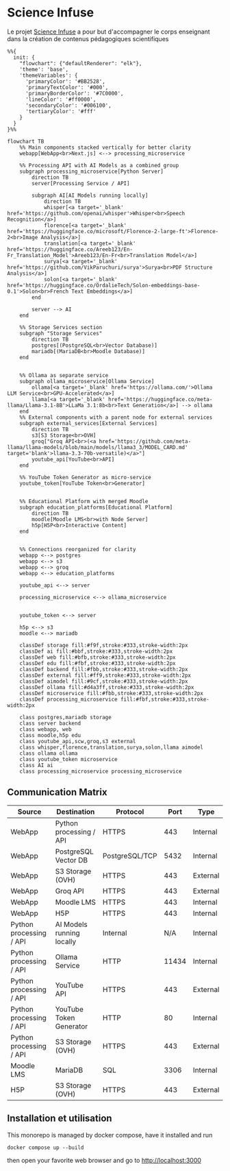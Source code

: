 # Science Infuse
Le projet [Science Infuse](https://science-infuse.beta.gouv.fr/) a pour but d'accompagner le corps enseignant dans la création de contenus pédagogiques scientifiques
```mermaid
%%{
  init: {
    "flowchart": {"defaultRenderer": "elk"},
    'theme': 'base',
    'themeVariables': {
      'primaryColor': '#BB2528',
      'primaryTextColor': '#000',
      'primaryBorderColor': '#7C0000',
      'lineColor': '#ff0000',
      'secondaryColor': '#006100',
      'tertiaryColor': '#fff'
    }
  }
}%%

flowchart TB
    %% Main components stacked vertically for better clarity
    webapp[WebApp<br>Next.js] <--> processing_microservice
    
    %% Processing API with AI Models as a combined group
    subgraph processing_microservice[Python Server]
        direction TB
        server[Processing Service / API]
        
        subgraph AI[AI Models running locally]
            direction TB
            whisper[<a target='_blank' href='https://github.com/openai/whisper'>Whisper<br>Speech Recognition</a>]
            florence[<a target='_blank' href='https://huggingface.co/microsoft/Florence-2-large-ft'>Florence-2<br>Image Analysis</a>]
            translation[<a target='_blank' href='https://huggingface.co/Areeb123/En-Fr_Translation_Model'>Areeb123/En-Fr<br>Translation Model</a>]
            surya[<a target='_blank' href='https://github.com/VikParuchuri/surya'>Surya<br>PDF Structure Analysis</a>]
            solon[<a target='_blank' href='https://huggingface.co/OrdalieTech/Solon-embeddings-base-0.1'>Solon<br>French Text Embeddings</a>]
        end
        
        server --> AI
    end
    
    %% Storage Services section
    subgraph "Storage Services"
        direction TB
        postgres[(PostgreSQL<br>Vector Database)]
        mariadb[(MariaDB<br>Moodle Database)]
    end

    
    %% Ollama as separate service
    subgraph ollama_microservice[Ollama Service]
        ollama[<a target='_blank' href='https://ollama.com/'>Ollama LLM Service<br>GPU-Accelerated</a>]
        llama[<a target='_blank' href='https://huggingface.co/meta-llama/Llama-3.1-8B'>LLaMa 3.1:8b<br>Text Generation</a>] --> ollama
    end
    %% External components with a parent node for external services
    subgraph external_services[External Services]
        direction TB
        s3[S3 Storage<br>OVH]
        groq["Groq API<br>(<a href='https://github.com/meta-llama/llama-models/blob/main/models/llama3_3/MODEL_CARD.md' target='blank'>llama-3.3-70b-versatile)</a>"]
        youtube_api[YouTube<br>API]
    end
    
    %% YouTube Token Generator as micro-service
    youtube_token[YouTube Token<br>Generator]
    
    
    %% Educational Platform with merged Moodle
    subgraph education_platforms[Educational Platform]
        direction TB
        moodle[Moodle LMS<br>with Node Server]
        h5p[H5P<br>Interactive Content]
    end


    %% Connections reorganized for clarity
    webapp <--> postgres
    webapp <--> s3
    webapp <--> groq
    webapp <--> education_platforms

    youtube_api <--> server

    processing_microservice <--> ollama_microservice


    youtube_token <--> server

    h5p <--> s3
    moodle <--> mariadb
    
    classDef storage fill:#f9f,stroke:#333,stroke-width:2px
    classDef ai fill:#bbf,stroke:#333,stroke-width:2px
    classDef web fill:#bfb,stroke:#333,stroke-width:2px
    classDef edu fill:#fbf,stroke:#333,stroke-width:2px
    classDef backend fill:#fbb,stroke:#333,stroke-width:2px
    classDef external fill:#ff9,stroke:#333,stroke-width:2px
    classDef aimodel fill:#9cf,stroke:#333,stroke-width:2px
    classDef ollama fill:#d4a3ff,stroke:#333,stroke-width:2px
    classDef microservice fill:#fbb,stroke:#333,stroke-width:2px
    classDef processing_microservice fill:#fbf,stroke:#333,stroke-width:2px

    class postgres,mariadb storage
    class server backend
    class webapp, web
    class moodle,h5p edu
    class youtube_api,scw,groq,s3 external
    class whisper,florence,translation,surya,solon,llama aimodel
    class ollama ollama
    class youtube_token microservice
    class AI ai
    class processing_microservice processing_microservice

```

## Communication Matrix

| Source                 | Destination                   | Protocol      | Port       | Type             |
|------------------------|-------------------------------|---------------|------------|------------------|
| WebApp                 | Python processing / API       | HTTPS         | 443        | Internal         |
| WebApp                 | PostgreSQL Vector DB          | PostgreSQL/TCP| 5432       | Internal         |
| WebApp                 | S3 Storage (OVH)              | HTTPS         | 443        | External         |
| WebApp                 | Groq API                      | HTTPS         | 443        | External         |
| WebApp                 | Moodle LMS                    | HTTPS         | 443        | Internal         |
| WebApp                 | H5P                           | HTTPS         | 443        | Internal         |
| Python processing / API| AI Models running locally     | Internal      | N/A        | Internal         |
| Python processing / API| Ollama Service                | HTTP          | 11434      | Internal         |
| Python processing / API| YouTube API                   | HTTPS         | 443        | External         |
| Python processing / API| YouTube Token Generator       | HTTP          | 80         | Internal         |
| Python processing / API| S3 Storage (OVH)              | HTTPS         | 443        | External         |
| Moodle LMS             | MariaDB                       | SQL           | 3306       | Internal         |
| H5P                    | S3 Storage (OVH)              | HTTPS         | 443        | External         |

## Installation et utilisation
This monorepo is managed by docker compose, have it installed and run 
```
docker compose up --build
```
then open your favorite web browser and go to [http://localhost:3000](http://localhost:3000)

